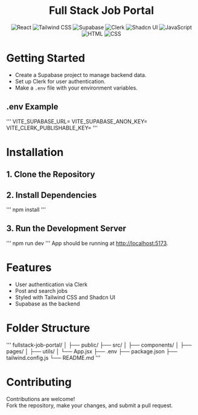 <h1 align="center">Full Stack Job Portal</h1>

<p align="center">
  <img alt="React" src="https://img.shields.io/badge/React-20232A?style=for-the-badge&logo=react&logoColor=61DAFB"/>
  <img alt="Tailwind CSS" src="https://img.shields.io/badge/Tailwind_CSS-38B2AC?style=for-the-badge&logo=tailwind-css&logoColor=white"/>
  <img alt="Supabase" src="https://img.shields.io/badge/Supabase-3ECF8E?style=for-the-badge&logo=supabase&logoColor=white"/>
  <img alt="Clerk" src="https://img.shields.io/badge/Clerk-4F46E5?style=for-the-badge&logo=clerk&logoColor=white"/>
  <img alt="Shadcn UI" src="https://img.shields.io/badge/Shadcn_UI-27272A?style=for-the-badge"/>
  <img alt="JavaScript" src="https://img.shields.io/badge/JavaScript-F7DF1E?style=for-the-badge&logo=javascript&logoColor=black"/>
  <img alt="HTML" src="https://img.shields.io/badge/HTML-239120?style=for-the-badge&logo=html5&logoColor=white"/>
  <img alt="CSS" src="https://img.shields.io/badge/CSS3-1572B6?style=for-the-badge&logo=css3&logoColor=white"/>
</p>

<!-- If you have a screenshot or demo image, uncomment and update the line below -->
<!-- ![Screenshot](your-screenshot-link-here) -->

# Getting Started

- Create a Supabase project to manage backend data.
- Set up Clerk for user authentication.
- Make a `.env` file with your environment variables.

## .env Example

'''
VITE_SUPABASE_URL=
VITE_SUPABASE_ANON_KEY=
VITE_CLERK_PUBLISHABLE_KEY=
'''


# Installation

## 1. Clone the Repository


## 2. Install Dependencies

'''
npm install
'''


## 3. Run the Development Server

'''
npm run dev
'''
App should be running at [http://localhost:5173](http://localhost:5173).

# Features

- User authentication via Clerk
- Post and search jobs
- Styled with Tailwind CSS and Shadcn UI
- Supabase as the backend

# Folder Structure

'''
fullstack-job-portal/
│
├── public/
├── src/
│ ├── components/
│ ├── pages/
│ ├── utils/
│ └── App.jsx
├── .env
├── package.json
├── tailwind.config.js
└── README.md
'''


# Contributing

Contributions are welcome!  
Fork the repository, make your changes, and submit a pull request.


